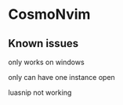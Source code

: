 # CosmoNvim
## Known issues
only works on windows

only can have one instance open

luasnip not working
